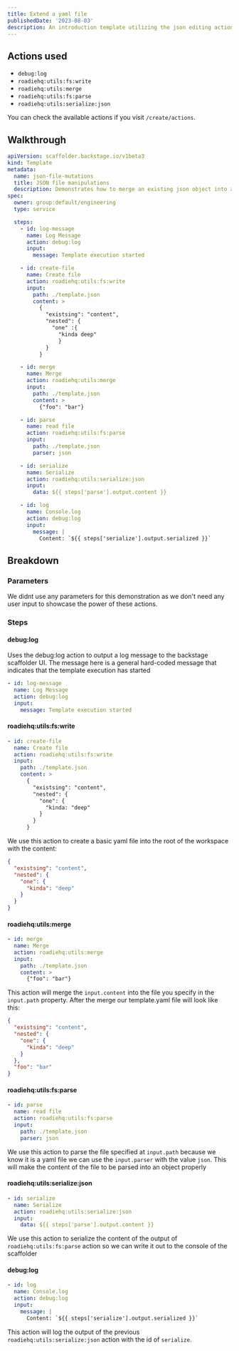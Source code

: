```yaml
---
title: Extend a yaml file
publishedDate: '2023-08-03'
description: An introduction template utilizing the json editing actions
---
```


## Actions used

- `debug:log`
- `roadiehq:utils:fs:write`
- `roadiehq:utils:merge`
- `roadiehq:utils:fs:parse`
- `roadiehq:utils:serialize:json`

You can check the available actions if you visit `/create/actions`.

## Walkthrough

```yaml
apiVersion: scaffolder.backstage.io/v1beta3
kind: Template
metadata:
  name: json-file-mutations
  title: JSON file manipulations
  description: Demonstrates how to merge an existing json object into a json file in the workspace
spec:
  owner: group:default/engineering
  type: service

  steps:
    - id: log-message
      name: Log Message
      action: debug:log
      input:
        message: Template execution started

    - id: create-file
      name: Create file
      action: roadiehq:utils:fs:write
      input:
        path: ./template.json
        content: >
          {
            "existsing": "content",
            "nested": {
              "one" :{
                "kinda deep"
                }
            }
          }

    - id: merge
      name: Merge
      action: roadiehq:utils:merge
      input:
        path: ./template.json
        content: >
          {"foo": "bar"}

    - id: parse
      name: read file
      action: roadiehq:utils:fs:parse
      input:
        path: ./template.json
        parser: json

    - id: serialize
      name: Serialize
      action: roadiehq:utils:serialize:json
      input:
        data: ${{ steps['parse'].output.content }}

    - id: log
      name: Console.log
      action: debug:log
      input:
        message: |
          Content: `${{ steps['serialize'].output.serialized }}`
```

## Breakdown

### Parameters

We didnt use any parameters for this demonstration as we don't need any user input to showcase the power of these actions.

### Steps

#### debug:log

Uses the debug:log action to output a log message to the backstage scaffolder UI. The message here is a general hard-coded message that indicates that the template execution has started

```yaml
- id: log-message
  name: Log Message
  action: debug:log
  input:
    message: Template execution started
```

#### roadiehq:utils:fs:write

```yaml
- id: create-file
  name: Create file
  action: roadiehq:utils:fs:write
  input:
    path: ./template.json
    content: >
      {
        "existsing": "content",
        "nested": {
          "one": {
            "kinda: "deep"
          }
        }
      }
```

We use this action to create a basic yaml file into the root of the workspace with the content:

```json
{
  "existsing": "content",
  "nested": {
    "one": {
      "kinda": "deep"
    }
  }
}
```

#### roadiehq:utils:merge

```yaml
- id: merge
  name: Merge
  action: roadiehq:utils:merge
  input:
    path: ./template.json
    content: >
      {"foo": "bar"}
```

This action will merge the `input.content` into the file you specify in the `input.path` property. After the merge our template.yaml file will look like this:

```json
{
  "existsing": "content",
  "nested": {
    "one": {
      "kinda": "deep"
    }
  },
  "foo": "bar"
}
```

#### roadiehq:utils:fs:parse

```yaml
- id: parse
  name: read file
  action: roadiehq:utils:fs:parse
  input:
    path: ./template.json
    parser: json
```

We use this action to parse the file specified at `input.path` because we know it is a yaml file we can use the `input.parser` with the value `json`. This will make the content of the file to be parsed into an object properly

#### roadiehq:utils:serialize:json

```yaml
- id: serialize
  name: Serialize
  action: roadiehq:utils:serialize:json
  input:
    data: ${{ steps['parse'].output.content }}
```

We use this action to serialize the content of the output of `roadiehq:utils:fs:parse` action so we can write it out to the console of the scaffolder

#### debug:log

```yaml
- id: log
  name: Console.log
  action: debug:log
  input:
    message: |
      Content: `${{ steps['serialize'].output.serialized }}`
```

This action will log the output of the previous `roadiehq:utils:serialize:json` action with the id of `serialize`.
